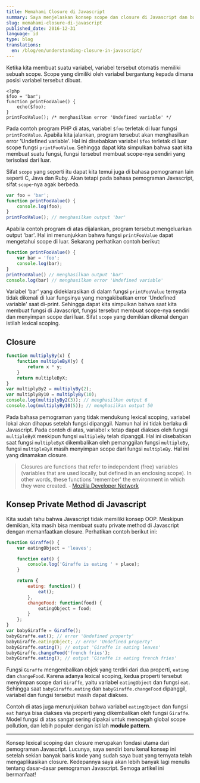 ```yaml
---
title: Memahami Closure di Javascript
summary: Saya menjelaskan konsep scope dan closure di Javascript dan bagaimana contoh penggunaannya
slug: memahami-closure-di-javascript
published_date: 2016-12-31
language: id
type: blog
translations:
  en: /blog/en/understanding-closure-in-javascript/
---
```


Ketika kita membuat suatu variabel, variabel tersebut otomatis memiliki sebuah scope. Scope yang dimiliki oleh variabel bergantung kepada dimana posisi variabel tersebut dibuat.

```
<?php
$foo = 'bar';
function printFooValue() {
    echo($foo);
}
printFooValue(); /* menghasilkan error 'Undefined variable' */
```

Pada contoh program PHP di atas, variabel `$foo` terletak di luar fungsi `printFooValue`. Apabila kita jalankan, program tersebut akan menghasilkan error 'Undefined variable'. Hal ini disebabkan variabel `$foo` terletak di luar scope fungsi `printFooValue`. Sehingga dapat kita simpulkan bahwa saat kita membuat suatu fungsi, fungsi tersebut membuat scope-nya sendiri yang terisolasi dari luar.

Sifat `scope` yang seperti itu dapat kita temui juga di bahasa pemograman lain seperti C, Java dan Ruby. Akan tetapi pada bahasa pemograman Javascript, sifat `scope`-nya agak berbeda.

``` js
var foo = 'bar';
function printFooValue() {
    console.log(foo);
}
printFooValue(); // menghasilkan output 'bar'
```

Apabila contoh program di atas dijalankan, program tersebut mengeluarkan output 'bar'. Hal ini menunjukkan bahwa fungsi `printFooValue` dapat mengetahui scope di luar. Sekarang perhatikan contoh berikut:

``` js
function printFooValue() {
    var bar = 'foo';
    console.log(bar);
}
printFooValue() // menghasilkan output 'bar'
console.log(bar) // menghasilkan error 'Undefined variable'
```

Variabel 'bar' yang dideklarasikan di dalam fungsi `printFooValue` ternyata tidak dikenali di luar fungsinya yang mengakibatkan error 'Undefined variable' saat di-print. Sehingga dapat kita simpulkan bahwa saat kita membuat fungsi di Javascript, fungsi tersebut membuat scope-nya sendiri dan menyimpan scope dari luar. Sifat `scope` yang demikian dikenal dengan istilah lexical scoping.

## Closure

``` js
function multiplyBy(x) {
    function multipleByX(y) {
        return x * y;
    }
    return multipleByX;
}
var multiplyBy2 = multiplyBy(2);
var multiplyBy10 = multiplyBy(10);
console.log(multiplyBy2(3)); // menghasilkan output 6
console.log(multiplyBy10(5)); // menghasilkan output 50
```

Pada bahasa pemograman yang tidak mendukung lexical scoping, variabel lokal akan dihapus setelah fungsi dipanggil. Namun hal ini tidak berlaku di Javascript. Pada contoh di atas, variabel `x` tetap dapat diakses oleh fungsi `multipleByX` meskipun fungsi `multipleBy` telah dipanggil. Hal ini disebabkan saat fungsi `multipleByX` dikembalikan oleh pemanggilan fungsi `multipleBy`, fungsi `multipleByX` masih menyimpan scope dari fungsi `multipleBy`. Hal ini yang dinamakan closure.

> Closures are functions that refer to independent (free) variables (variables that are used locally, but defined in an enclosing scope). In other words, these functions 'remember' the environment in which they were created. - [Mozilla Developer Network](https://developer.mozilla.org/en/docs/Web/JavaScript/Closures)

## Konsep Private Method di Javascript

Kita sudah tahu bahwa Javascript tidak memiliki konsep OOP. Meskipun demikian, kita masih bisa membuat suatu private method di Javascript dengan memanfaatkan closure. Perhatikan contoh berikut ini:

``` js
function Giraffe() {
    var eatingObject = 'leaves';

    function eat() {
        console.log('Giraffe is eating ' + place);
    }

    return {
        eating: function() {
            eat();
        },
        changeFood: function(food) {
            eatingObject = food;
        }
    };
}
var babyGiraffe = Giraffe();
babyGiraffe.eat(); // error 'Undefined property'
babyGiraffe.eatingObject; // error 'Undefined property'
babyGiraffe.eating(); // output 'Giraffe is eating leaves'
babyGiraffe.changeFood('french fries');
babyGiraffe.eating(); // output 'Giraffe is eating french fries'
```

Fungsi `Giraffe` mengembalikan objek yang terdiri dari dua properti, `eating` dan `changeFood`. Karena adanya lexical scoping, kedua properti tersebut menyimpan scope dari `Giraffe`, yaitu variabel `eatingObject` dan fungsi `eat`. Sehingga saat `babyGiraffe.eating` dan `babyGiraffe.changeFood` dipanggil, variabel dan fungsi tersebut masih dapat diakses.

Contoh di atas juga menunjukkan bahwa variabel `eatingObject` dan fungsi `eat` hanya bisa diakses via properti yang dikembalikan oleh fungsi `Giraffe`. Model fungsi di atas sangat sering dipakai untuk mencegah global scope pollution, dan lebih populer dengan istilah **module pattern**.

---

Konsep lexical scoping dan closure merupakan fondasi utama dari pemograman Javascript. Lucunya, saya sendiri baru kenal konsep ini setelah sekian banyak baris kode yang sudah saya buat yang ternyata telah mengaplikasikan closure. Kedepannya saya akan lebih banyak lagi menulis tentang dasar-dasar pemograman Javascript. Semoga artikel ini bermanfaat!

